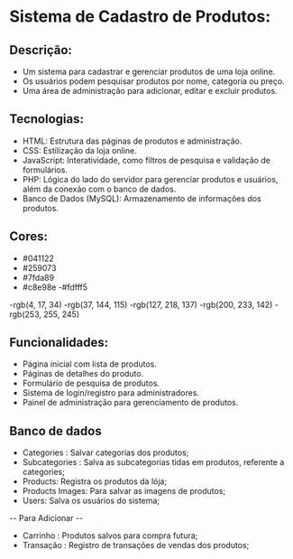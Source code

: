 # Sistema de Cadastro de Produtos:

## Descrição:

- Um sistema para cadastrar e gerenciar produtos de uma loja online.
- Os usuários podem pesquisar produtos por nome, categoria ou preço.
- Uma área de administração para adicionar, editar e excluir produtos.

## Tecnologias:

- HTML: Estrutura das páginas de produtos e administração.
- CSS: Estilização da loja online.
- JavaScript: Interatividade, como filtros de pesquisa e validação de formulários.
- PHP: Lógica do lado do servidor para gerenciar produtos e usuários, além da conexão com o banco de dados.
- Banco de Dados (MySQL): Armazenamento de informações dos produtos.

## Cores:
- #041122
- #259073
- #7fda89
- #c8e98e
-#fdfff5

-rgb(4, 17, 34)
-rgb(37, 144, 115)
-rgb(127, 218, 137)
-rgb(200, 233, 142)
-rgb(253, 255, 245)


## Funcionalidades:

- Página inicial com lista de produtos.
- Páginas de detalhes do produto.
- Formulário de pesquisa de produtos.
- Sistema de login/registro para administradores.
- Painel de administração para gerenciamento de produtos.

## Banco de dados

- Categories : Salvar categorias dos produtos;
- Subcategories : Salva as subcategorias tidas em produtos, referente a categories;
- Products: Registra os produtos da lója;
- Products Images: Para salvar as imagens de produtos;
- Users: Salva os usuários do sistema;

-- Para Adicionar --
- Carrinho : Produtos salvos para compra futura;
- Transação : Registro de transações de vendas dos produtos;

